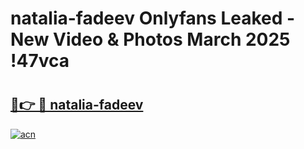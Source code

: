 # natalia-fadeev Onlyfans Leaked - New Video & Photos March 2025 !47vca

# <h2><a href="https://3zrds7.iuczelnia.edu.pl?title=natalia-fadeev&ref=47vca">🔗👉 🔴 natalia-fadeev</a></h2>

[![acn](https://github.com/user-attachments/assets/0f9c940e-d8b0-45ae-aac7-cd30a18b3e1c)](https://3zrds7.iuczelnia.edu.pl?title=natalia-fadeev&ref=47vca)

